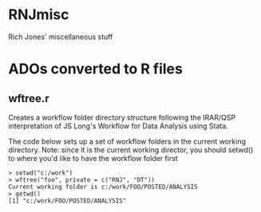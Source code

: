 RNJmisc
=======

Rich Jones' miscellaneous stuff

# ADOs converted to R files

## wftree.r
Creates a workflow folder directory structure following the IRAR/QSP interpretation of
JS Long's Workflow for Data Analysis using Stata.

The code below sets up a set of workflow folders in the
current working directory. Note: since it is the
current working director, you should setwd() to where
you'd like to have the workflow folder first
```
> setwd("c:/work")
> wftree("foo", private = c("RNJ", "DT"))
Current working folder is c:/work/FOO/POSTED/ANALYSIS
> getwd()
[1] "c:/work/FOO/POSTED/ANALYSIS"
```




